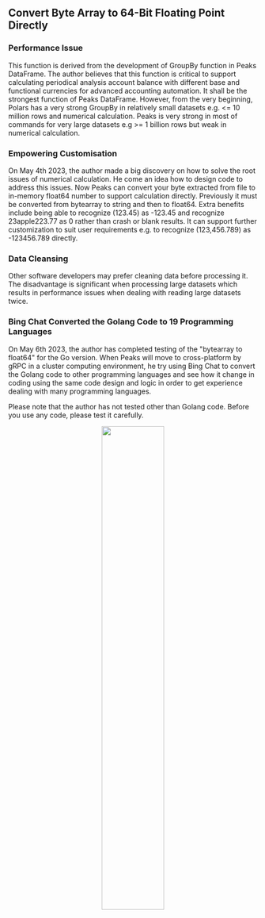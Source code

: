 ## Convert Byte Array to 64-Bit Floating Point Directly

### Performance Issue
This function is derived from the development of GroupBy function in Peaks DataFrame. The author believes that this function is critical to support calculating periodical analysis account balance with different base and functional currencies for advanced accounting automation. It shall be the strongest function of Peaks DataFrame. However, from the very beginning, Polars has a very strong GroupBy in relatively small datasets e.g. <= 10 million rows and numerical calculation. Peaks is very strong in most of commands for very large datasets e.g >= 1 billion rows but weak in numerical calculation.

### Empowering Customisation
On May 4th 2023, the author made a big discovery on how to solve the root issues of numerical calculation. He come an idea how to design code to address this issues. Now Peaks can convert your byte extracted from file to in-memory float64 number to support calculation directly. Previously it must be converted from bytearray to string and then to float64. Extra benefits include being able to recognize (123.45) as -123.45 and recognize 23apple223.77 as 0 rather than crash or blank results. It can support further customization to suit user requirements e.g. to recognize (123,456.789) as -123456.789 directly.

### Data Cleansing
Other software developers may prefer cleaning data before processing it. The disadvantage is significant when processing large datasets which results in performance issues when dealing with reading large datasets twice.

### Bing Chat Converted the Golang Code to 19 Programming Languages
On May 6th 2023, the author has completed testing of the "bytearray to float64" for the Go version. When Peaks will move to cross-platform by gRPC in a cluster computing environment, he try using Bing Chat to convert the Golang code to other programming languages and see how it change in coding using the same code design and logic in order to get experience dealing with many programming languages.

Please note that the author has not tested other than Golang code. Before you use any code, please test it carefully.

<p align="center">
<img src="https://github.com/hkpeaks/peaks-framework/blob/main/ByteArray2Float64/20-Languages.png" width=50% height=50%>
</p>






